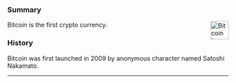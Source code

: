 <!-- TITLE: Bitcoin -->
<!-- SUBTITLE: A quick summary of Bitcoin -->

### Summary
Bitcoin is the first crypto currency. <img src="https://bitcoin.org/img/icons/opengraph.png" alt="Bitcoin Logo" width="42" height="42" align="right" margin-bottom="20px">


### History
Bitcoin was first launched in 2009  by anonymous character named Satoshi Nakamato. 



-----



<script type="text/javascript" src="https://files.coinmarketcap.com/static/widget/currency.js"></script><div class="coinmarketcap-currency-widget" data-currency="bitcoin" data-base="USD" data-secondary="" data-ticker="true" data-rank="true" data-marketcap="true" data-volume="true" data-stats="USD" data-statsticker="false"></div>
